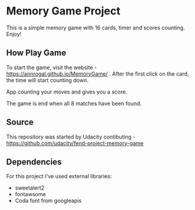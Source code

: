 # Memory Game Project
This is a simple memory game with 16 cards, timer and scores counting.
Enjoy!

## How Play Game

To start the game, visit the website - https://annrogal.github.io/MemoryGame/ .
After the first click on the card, the time will start counting down.

App counting your moves and gives you a score.

The game is end when all 8 matches have been found.

## Source

This repository was started by Udacity contibuting - https://github.com/udacity/fend-project-memory-game

## Dependencies
For this project I've used external libraries: 
* sweetalert2
* fontawsome
* Coda font from googleapis
